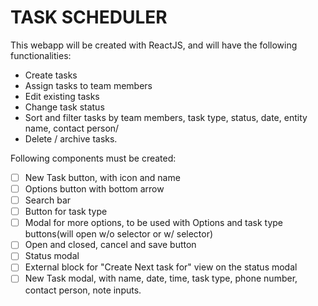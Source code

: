 # TASK SCHEDULER

This webapp will be created with ReactJS, and will have the following functionalities:
- Create tasks
- Assign tasks to team members
- Edit existing tasks
- Change task status
- Sort and filter tasks by team members, task type, status, date, entity name, contact person/
- Delete / archive tasks.

Following components must be created:
- [ ] New Task button, with icon and name
- [ ] Options button with bottom arrow
- [ ] Search bar
- [ ] Button for task type
- [ ] Modal for more options, to be used with Options and task type buttons(will open w/o selector or w/ selector)
- [ ] Open and closed, cancel and save button
- [ ] Status modal
- [ ] External block for "Create Next task for" view on the status modal
- [ ] New Task modal, with name, date, time, task type, phone number, contact person, note inputs.